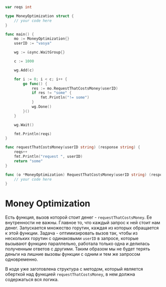 ```go
var reqs int

type MoneyOptimization struct {
    // your code here
}

func main() {
	mo := MoneyOptimization{}
	userID := "vasya"

	wg := &sync.WaitGroup{}

	c := 1000

	wg.Add(c)

	for i := 0; i < c; i++ {
		go func() {
			res := mo.RequestThatCostsMoney(userID)
			if res != "some" {
				fmt.Println("!= some")
			}
			wg.Done()
		}()
	}

	wg.Wait()

	fmt.Println(reqs)
}

func requestThatCostsMoney(userID string) (response string) {
	reqs++
	fmt.Println("request ", userID)
	return "some"
}

func (o *MoneyOptimization) RequestThatCostsMoney(userID string) (response string) {
    // your code here
}

```
# Money Optimization
Есть функция, вызов которой стоит денег - `requestThatCostsMoney`. Ее внутренности не важны. Главное то, что каждый запрос к ней стоит нам денег. Запускается множество горутин, каждая из которых обращается к этой функции. Задача - оптимизировать вызов так, чтобы из нескольких горутин с одинаковыми `userID` в запросе, которые вызывают функцию параллельно, работала только одна и делилась полученным ответов с другими. Таким образом мы не будет терять деньги на лишние вызовы функции с одним и тем же запросом одновременно.

В коде уже заготовлена структура с методом, который является оберткой над функцией `requestThatCostsMoney`, в нем должна содержаться вся логика.